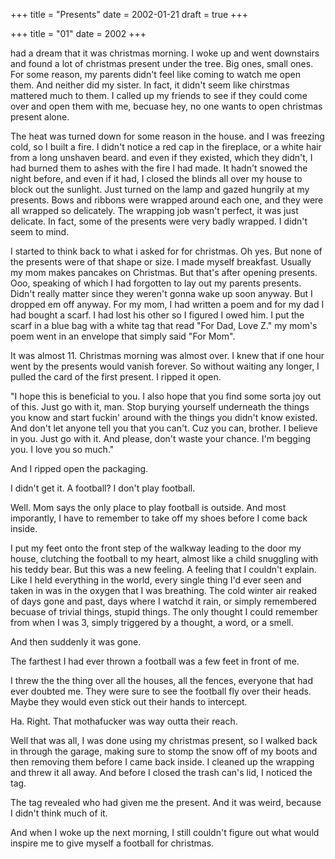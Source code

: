 +++
title = "Presents"
date = 2002-01-21
draft = true
+++

+++
title = "01"
date = 2002
+++

had a dream that it was christmas morning. I woke up and went downstairs and found a lot of christmas present under the tree. Big ones, small ones. For some reason, my parents didn't feel like coming to watch me open them. And neither did my sister. In fact, it didn't seem like chirstmas mattered much to them. I called up my friends to see if they could come over and open them with me, becuase hey, no one wants to open christmas present alone.

The heat was turned down for some reason in the house. and I was freezing cold, so I built a fire. I didn't notice a red cap in the fireplace, or a white hair from a long unshaven beard. and even if they existed, which they didn't, I had burned them to ashes with the fire I had made. It hadn't snowed the night before, and even if it had, I closed the blinds all over my house to block out the sunlight. Just turned on the lamp and gazed hungrily at my presents. Bows and ribbons were wrapped around each one, and they were all wrapped so delicately. The wrapping job wasn't perfect, it was just delicate. In fact, some of the presents were very badly wrapped. I didn't seem to mind.

I started to think back to what i asked for for christmas. Oh yes. But none of the presents were of that shape or size. I made myself breakfast. Usually my mom makes pancakes on Christmas. But that's after opening presents. Ooo, speaking of which I had forgotten to lay out my parents presents. Didn't really matter since they weren't gonna wake up soon anyway. But I dropped em off anyway. For my mom, I had written a poem and for my dad I had bought a scarf. I had lost his other so I figured I owed him. I put the scarf in a blue bag with a white tag that read "For Dad, Love Z." my mom's poem went in an envelope that simply said "For Mom".

It was almost 11. Christmas morning was almost over. I knew that if one hour went by the presents would vanish forever. So without waiting any longer, I pulled the card of the first present. I ripped it open.

"I hope this is beneficial to you. I also hope that you find some sorta joy out of this. Just go with it, man. Stop burying yourself underneath the things you know and start fuckin' around with the things you didn't know existed. And don't let anyone tell you that you can't. Cuz you can, brother. I believe in you. Just go with it. And please, don't waste your chance. I'm begging you. I love you so much."

And I ripped open the packaging.

I didn't get it. A football? I don't play football.

Well. Mom says the only place to play football is outside. And most imporantly, I have to remember to take off my shoes before I come back inside.

I put my feet onto the front step of the walkway leading to the door my house, clutching the football to my heart, almost like a child snuggling with his teddy bear. But this was a new feeling. A feeling that I couldn't explain. Like I held everything in the world, every single thing I'd ever seen and taken in was in the oxygen that I was breathing. The cold winter air reaked of days gone and past, days where I watchd it rain, or simply remembered becuase of trivial things, stupid things. The only thought I could remember from when I was 3, simply triggered by a thought, a word, or a smell.

And then suddenly it was gone.

The farthest I had ever thrown a football was a few feet in front of me.

I threw the the thing over all the houses, all the fences, everyone that had ever doubted me. They were sure to see the football fly over their heads. Maybe they would even stick out their hands to intercept.

Ha. Right. That mothafucker was way outta their reach.

Well that was all, I was done using my christmas present, so I walked back in through the garage, making sure to stomp the snow off of my boots and then removing them before I came back inside. I cleaned up the wrapping and threw it all away. And before I closed the trash can's lid, I noticed the tag.

The tag revealed who had given me the present. And it was weird, because I didn't think much of it.

And when I woke up the next morning, I still couldn't figure out what would inspire me to give myself a football for christmas.